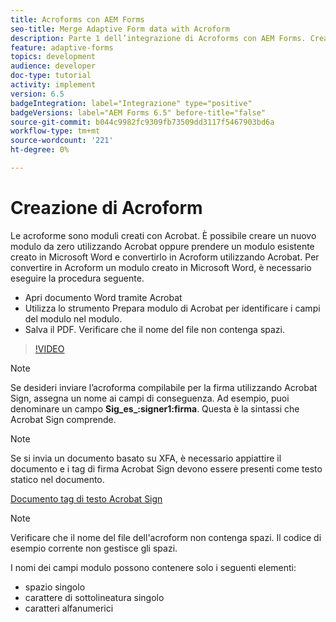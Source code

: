 ```yaml
---
title: Acroforms con AEM Forms
seo-title: Merge Adaptive Form data with Acroform
description: Parte 1 dell’integrazione di Acroforms con AEM Forms. Creazione di un modulo adattivo tramite Acroform e unione dei dati per ottenere un PDF.
feature: adaptive-forms
topics: development
audience: developer
doc-type: tutorial
activity: implement
version: 6.5
badgeIntegration: label="Integrazione" type="positive"
badgeVersions: label="AEM Forms 6.5" before-title="false"
source-git-commit: b044c9982fc9309fb73509dd3117f5467903bd6a
workflow-type: tm+mt
source-wordcount: '221'
ht-degree: 0%

---
```



# Creazione di Acroform

Le acroforme sono moduli creati con Acrobat. È possibile creare un nuovo modulo da zero utilizzando Acrobat oppure prendere un modulo esistente creato in Microsoft Word e convertirlo in Acroform utilizzando Acrobat. Per convertire in Acroform un modulo creato in Microsoft Word, è necessario eseguire la procedura seguente.

* Apri documento Word tramite Acrobat
* Utilizza lo strumento Prepara modulo di Acrobat per identificare i campi del modulo nel modulo.
* Salva il PDF. Verificare che il nome del file non contenga spazi.


>[!VIDEO](https://video.tv.adobe.com/v/22575?quality=12&learn=on)

>[!NOTE]
>
>Se desideri inviare l’acroforma compilabile per la firma utilizzando Acrobat Sign, assegna un nome ai campi di conseguenza. Ad esempio, puoi denominare un campo **Sig_es_:signer1:firma**. Questa è la sintassi che Acrobat Sign comprende.

>[!NOTE]
>
>Se si invia un documento basato su XFA, è necessario appiattire il documento e i tag di firma Acrobat Sign devono essere presenti come testo statico nel documento.

[Documento tag di testo Acrobat Sign](https://helpx.adobe.com/sign/using/text-tag.html)

>[!NOTE]
>
>Verificare che il nome del file dell&#39;acroform non contenga spazi. Il codice di esempio corrente non gestisce gli spazi.
>
>I nomi dei campi modulo possono contenere solo i seguenti elementi:
>
>* spazio singolo
>* carattere di sottolineatura singolo
>* caratteri alfanumerici
